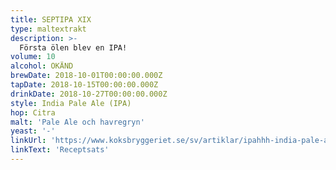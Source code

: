 ```yaml
---
title: SEPTIPA XIX
type: maltextrakt
description: >-
  Första ölen blev en IPA!
volume: 10
alcohol: OKÄND
brewDate: 2018-10-01T00:00:00.000Z
tapDate: 2018-10-15T00:00:00.000Z
drinkDate: 2018-10-27T00:00:00.000Z
style: India Pale Ale (IPA)
hop: Citra
malt: 'Pale Ale och havregryn'
yeast: '-'
linkUrl: 'https://www.koksbryggeriet.se/sv/artiklar/ipahhh-india-pale-ale-grande-receptsats-10-liter-.html'
linkText: 'Receptsats'
---
```


